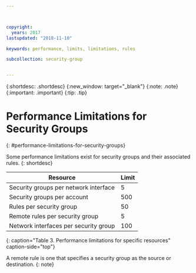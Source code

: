 ```yaml
---



copyright:
  years: 2017
lastupdated: "2018-11-10"

keywords: performance, limits, limitations, rules

subcollection: security-group


---
```


{:shortdesc: .shortdesc}
{:new_window: target="_blank"}
{:note: .note}
{:important: .important}
{:tip: .tip}

# Performance Limitations for Security Groups
{: #performance-limitations-for-security-groups}

Some performance limitations exist for security groups and their associated rules.
{: shortdesc}

| Resource                                                  | Limit                                               |
| --------------------------------------------------------- | --------------------------------------------------- |
| Security groups per network interface                     | 5                                                   |
| Security groups per account                               | 500                                                 |
| Rules per security group                                  | 50                                                  |
| Remote rules per security group                           | 5                                                   |
| Network interfaces per security group                     | 100                                                 |
{: caption="Table 3. Performance limitations for specific resources" caption-side="top"}

A remote rule is one that specifies a security group as the source or destination.
{: note}

